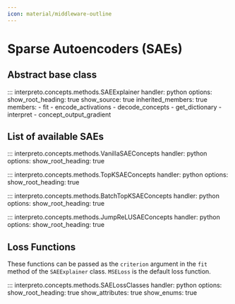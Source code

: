 ```yaml
---
icon: material/middleware-outline
---
```


# Sparse Autoencoders (SAEs)

## Abstract base class

::: interpreto.concepts.methods.SAEExplainer
    handler: python
    options:
      show_root_heading: true
      show_source: true
      inherited_members: true
      members:
        - fit
        - encode_activations
        - decode_concepts
        - get_dictionary
        - interpret
        - concept_output_gradient

## List of available SAEs

::: interpreto.concepts.methods.VanillaSAEConcepts
    handler: python
    options:
      show_root_heading: true

::: interpreto.concepts.methods.TopKSAEConcepts
    handler: python
    options:
      show_root_heading: true

::: interpreto.concepts.methods.BatchTopKSAEConcepts
    handler: python
    options:
      show_root_heading: true

::: interpreto.concepts.methods.JumpReLUSAEConcepts
    handler: python
    options:
      show_root_heading: true

## Loss Functions

These functions can be passed as the `criterion` argument in the `fit` method of the `SAEExplainer` class. `MSELoss` is the default loss function.

::: interpreto.concepts.methods.SAELossClasses
    handler: python
    options:
      show_root_heading: true
      show_attributes: true
      show_enums: true
